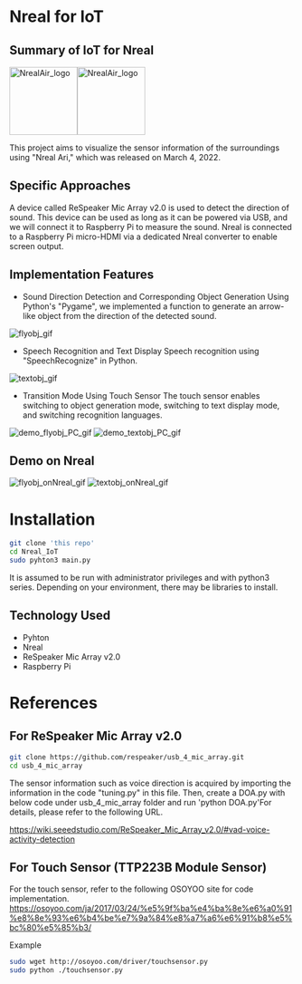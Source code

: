 # Nreal for IoT

## Summary of IoT for Nreal
<img src="https://i.ebayimg.com/thumbs/images/g/HzgAAOSwSgdiaRQp/s-l1600.jpg" alt="NrealAir_logo" width="120px"><img src="https://i.ebayimg.com/thumbs/images/g/qkgAAOSwKzViSArn/s-l1600.jpg" alt="NrealAir_logo" width="120px">

This project aims to visualize the sensor information of the surroundings using "Nreal Ari," which was released on March 4, 2022.

## Specific Approaches
A device called ReSpeaker Mic Array v2.0 is used to detect the direction of sound. This device can be used as long as it can be powered via USB, and we will connect it to Raspberry Pi to measure the sound.
Nreal is connected to a Raspberry Pi micro-HDMI via a dedicated Nreal converter to enable screen output.

## Implementation Features
- Sound Direction Detection and Corresponding Object Generation
Using Python's "Pygame", we implemented a function to generate an arrow-like object from the direction of the detected sound.

![flyobj_gif](https://github.com/TakumiSenaha/Nreal_IoT/assets/117294735/f89f26a6-0843-4879-88d4-d085f5a7c01a)

- Speech Recognition and Text Display
Speech recognition using "SpeechRecognize" in Python. 

![textobj_gif](https://github.com/TakumiSenaha/Nreal_IoT/assets/117294735/996486ca-1ef3-44a2-b5fb-471adcd80d04)

- Transition Mode Using Touch Sensor
The touch sensor enables switching to object generation mode, switching to text display mode, and switching recognition languages.

![demo_flyobj_PC_gif](https://github.com/TakumiSenaha/Nreal_IoT/assets/117294735/399e7e06-f233-4c76-9c2b-2415d09f149b)
![demo_textobj_PC_gif](https://github.com/TakumiSenaha/Nreal_IoT/assets/117294735/e6e67482-6b7b-487c-b770-9161dbca091b)

## Demo on Nreal

![flyobj_onNreal_gif](https://github.com/TakumiSenaha/Nreal_IoT/assets/117294735/1fc57f90-bf97-4d54-aac5-bde312461910)
![textobj_onNreal_gif](https://github.com/TakumiSenaha/Nreal_IoT/assets/117294735/83070ae5-8773-4219-9730-440085a45506)

# Installation
```bash
git clone 'this repo'
cd Nreal_IoT
sudo pyhton3 main.py
```
It is assumed to be run with administrator privileges and with python3 series. Depending on your environment, there may be libraries to install.

## Technology Used
* Pyhton
* Nreal
* ReSpeaker Mic Array v2.0
* Raspberry Pi

# References
## For ReSpeaker Mic Array v2.0
```bash
git clone https://github.com/respeaker/usb_4_mic_array.git
cd usb_4_mic_array
```
The sensor information such as voice direction is acquired by importing the information in the code "tuning.py" in this file.
Then, create a DOA.py with below code under usb_4_mic_array folder and run 'python DOA.py'For details, please refer to the following URL.

https://wiki.seeedstudio.com/ReSpeaker_Mic_Array_v2.0/#vad-voice-activity-detection

## For Touch Sensor (TTP223B Module Sensor)
For the touch sensor, refer to the following OSOYOO site for code implementation.
https://osoyoo.com/ja/2017/03/24/%e5%9f%ba%e4%ba%8e%e6%a0%91%e8%8e%93%e6%b4%be%e7%9a%84%e8%a7%a6%e6%91%b8%e5%bc%80%e5%85%b3/

Example
```bash
sudo wget http://osoyoo.com/driver/touchsensor.py
sudo python ./touchsensor.py
```
